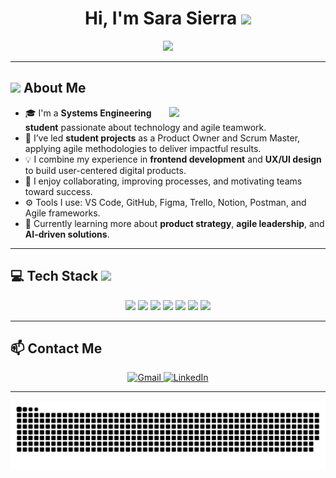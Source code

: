 <h1 align="center">Hi, I'm Sara Sierra <img src="https://media.giphy.com/media/hvRJCLFzcasrR4ia7z/giphy.gif" width="35"></h1>

<p align="center">
  <a href="https://github.com/SaryNotfound">
    <img src="https://readme-typing-svg.herokuapp.com?color=%2336BCF7&center=true&vCenter=true&lines=Welcome+to+my+GitHub!;I'm+Sara+Sierra;Product+Owner+%26+Scrum+Master;Frontend+Dev+%26+UX%2FUI+Designer;Agile+mindset+%7C+Creative+%7C+Team+leader">
  </a>
</p>

---

## <picture><img src="https://github.com/7oSkaaa/7oSkaaa/blob/main/Images/about_me.gif?raw=true" width="50px"></picture> About Me

<picture>
  <img align="right" src="https://github.com/7oSkaaa/7oSkaaa/blob/main/Images/Right_Side.gif?raw=true" width="250px">
</picture>

- 🎓 I'm a **Systems Engineering student** passionate about technology and agile teamwork.  
- 🚀 I’ve led **student projects** as a Product Owner and Scrum Master, applying agile methodologies to deliver impactful results.  
- 💡 I combine my experience in **frontend development** and **UX/UI design** to build user-centered digital products.  
- 🤝 I enjoy collaborating, improving processes, and motivating teams toward success.  
- ⚙️ Tools I use: VS Code, GitHub, Figma, Trello, Notion, Postman, and Agile frameworks.  
- 🌱 Currently learning more about **product strategy**, **agile leadership**, and **AI-driven solutions**.  

---

## 💻 Tech Stack <img src="https://media2.giphy.com/media/QssGEmpkyEOhBCb7e1/giphy.gif?cid=ecf05e47a0n3gi1bfqntqmob8g9aid1oyj2wr3ds3mg700bl&rid=giphy.gif" width="32px">

<p align="center">
  <img src="https://img.shields.io/badge/html5-%23E34F26.svg?style=for-the-badge&logo=html5&logoColor=white"/>
  <img src="https://img.shields.io/badge/css3-%231572B6.svg?style=for-the-badge&logo=css3&logoColor=white"/>
  <img src="https://img.shields.io/badge/javascript-%23323330.svg?style=for-the-badge&logo=javascript&logoColor=%23F7DF1E"/>
  <img src="https://img.shields.io/badge/figma-%23F24E1E.svg?style=for-the-badge&logo=figma&logoColor=white"/>
  <img src="https://img.shields.io/badge/notion-%23000000.svg?style=for-the-badge&logo=notion&logoColor=white"/>
  <img src="https://img.shields.io/badge/git-%23F05033.svg?style=for-the-badge&logo=git&logoColor=white"/>
  <img src="https://img.shields.io/badge/github-%23121011.svg?style=for-the-badge&logo=github&logoColor=white"/>
</p>

---


## 📫 Contact Me

<p align="center">
  <a href="mailto:whatsara26@gmail.com">
    <img src="https://img.shields.io/badge/Gmail-D14836?style=for-the-badge&logo=gmail&logoColor=white" alt="Gmail"/>
  </a>
  <a href="[https://www.linkedin.com/in/sara-sierra/](https://www.linkedin.com/in/sara-sierra-oliveros-a3289a2b7/)" target="_blank">
    <img src="https://img.shields.io/badge/LinkedIn-%230077B5.svg?style=for-the-badge&logo=linkedin&logoColor=white" alt="LinkedIn"/>
  </a>
</p>

---

<p align="center">
  <img src="https://raw.githubusercontent.com/Elanza-48/Elanza-48/main/resources/img/github-contribution-grid-snake.svg" alt="snake animation"/>
</p>
